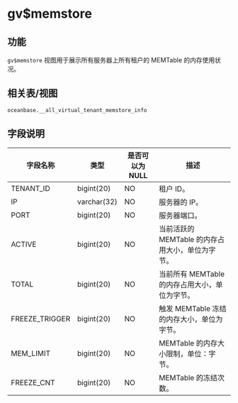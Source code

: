 gv$memstore 
================================



功能 
-----------

`gv$memstore` 视图用于展示所有服务器上所有租户的 MEMTable 的内存使用状况。

相关表/视图 
---------------

`oceanbase.__all_virtual_tenant_memstore_info`

字段说明 
-------------



|    **字段名称**    |   **类型**    | **是否可以为 NULL** |            **描述**             |
|----------------|-------------|----------------|-------------------------------|
| TENANT_ID      | bigint(20)  | NO             | 租户 ID。                        |
| IP             | varchar(32) | NO             | 服务器的 IP。                      |
| PORT           | bigint(20)  | NO             | 服务器端口。                        |
| ACTIVE         | bigint(20)  | NO             | 当前活跃的 MEMTable 的内存占用大小，单位为字节。 |
| TOTAL          | bigint(20)  | NO             | 当前所有 MEMTable 的内存占用大小，单位为字节。  |
| FREEZE_TRIGGER | bigint(20)  | NO             | 触发 MEMTable 冻结的内存大小，单位为字节。    |
| MEM_LIMIT      | bigint(20)  | NO             | MEMTable 的内存大小限制，单位：字节。       |
| FREEZE_CNT     | bigint(20)  | NO             | MEMTable 的冻结次数。               |


